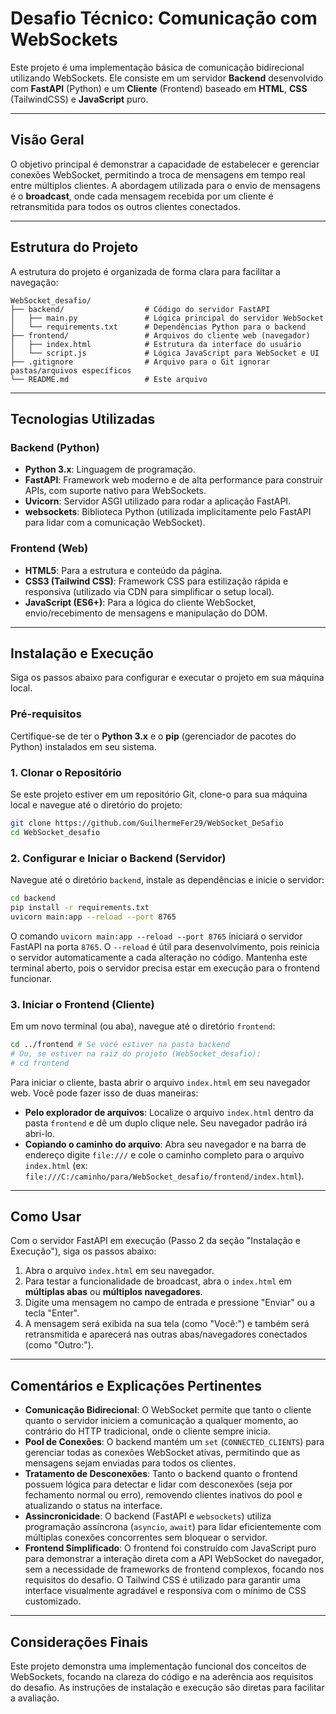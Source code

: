 # Desafio Técnico: Comunicação com WebSockets

Este projeto é uma implementação básica de comunicação bidirecional utilizando WebSockets. Ele consiste em um servidor **Backend** desenvolvido com **FastAPI** (Python) e um **Cliente** (Frontend) baseado em **HTML**, **CSS** (TailwindCSS) e **JavaScript** puro.

-----

## Visão Geral

O objetivo principal é demonstrar a capacidade de estabelecer e gerenciar conexões WebSocket, permitindo a troca de mensagens em tempo real entre múltiplos clientes. A abordagem utilizada para o envio de mensagens é o **broadcast**, onde cada mensagem recebida por um cliente é retransmitida para todos os outros clientes conectados.

-----

## Estrutura do Projeto

A estrutura do projeto é organizada de forma clara para facilitar a navegação:

```
WebSocket_desafio/
├── backend/                  # Código do servidor FastAPI
│   ├── main.py               # Lógica principal do servidor WebSocket
│   └── requirements.txt      # Dependências Python para o backend
├── frontend/                 # Arquivos do cliente web (navegador)
│   ├── index.html            # Estrutura da interface do usuário
│   └── script.js             # Lógica JavaScript para WebSocket e UI
├── .gitignore                # Arquivo para o Git ignorar pastas/arquivos específicos
└── README.md                 # Este arquivo
```

-----

## Tecnologias Utilizadas

### Backend (Python)

  * **Python 3.x**: Linguagem de programação.
  * **FastAPI**: Framework web moderno e de alta performance para construir APIs, com suporte nativo para WebSockets.
  * **Uvicorn**: Servidor ASGI utilizado para rodar a aplicação FastAPI.
  * **websockets**: Biblioteca Python (utilizada implicitamente pelo FastAPI para lidar com a comunicação WebSocket).

### Frontend (Web)

  * **HTML5**: Para a estrutura e conteúdo da página.
  * **CSS3 (Tailwind CSS)**: Framework CSS para estilização rápida e responsiva (utilizado via CDN para simplificar o setup local).
  * **JavaScript (ES6+)**: Para a lógica do cliente WebSocket, envio/recebimento de mensagens e manipulação do DOM.

-----

## Instalação e Execução

Siga os passos abaixo para configurar e executar o projeto em sua máquina local.

### Pré-requisitos

Certifique-se de ter o **Python 3.x** e o **pip** (gerenciador de pacotes do Python) instalados em seu sistema.

### 1\. Clonar o Repositório

Se este projeto estiver em um repositório Git, clone-o para sua máquina local e navegue até o diretório do projeto:

```bash
git clone https://github.com/GuilhermeFer29/WebSocket_DeSafio
cd WebSocket_desafio
```

### 2\. Configurar e Iniciar o Backend (Servidor)

Navegue até o diretório `backend`, instale as dependências e inicie o servidor:

```bash
cd backend
pip install -r requirements.txt
uvicorn main:app --reload --port 8765
```

O comando `uvicorn main:app --reload --port 8765` iniciará o servidor FastAPI na porta `8765`. O `--reload` é útil para desenvolvimento, pois reinicia o servidor automaticamente a cada alteração no código. Mantenha este terminal aberto, pois o servidor precisa estar em execução para o frontend funcionar.

### 3\. Iniciar o Frontend (Cliente)

Em um novo terminal (ou aba), navegue até o diretório `frontend`:

```bash
cd ../frontend # Se você estiver na pasta backend
# Ou, se estiver na raiz do projeto (WebSocket_desafio):
# cd frontend
```

Para iniciar o cliente, basta abrir o arquivo `index.html` em seu navegador web. Você pode fazer isso de duas maneiras:

  * **Pelo explorador de arquivos**: Localize o arquivo `index.html` dentro da pasta `frontend` e dê um duplo clique nele. Seu navegador padrão irá abri-lo.
  * **Copiando o caminho do arquivo**: Abra seu navegador e na barra de endereço digite `file:///` e cole o caminho completo para o arquivo `index.html` (ex: `file:///C:/caminho/para/WebSocket_desafio/frontend/index.html`).

-----

## Como Usar

Com o servidor FastAPI em execução (Passo 2 da seção "Instalação e Execução"), siga os passos abaixo:

1.  Abra o arquivo `index.html` em seu navegador.
2.  Para testar a funcionalidade de broadcast, abra o `index.html` em **múltiplas abas** ou **múltiplos navegadores**.
3.  Digite uma mensagem no campo de entrada e pressione "Enviar" ou a tecla "Enter".
4.  A mensagem será exibida na sua tela (como "Você:") e também será retransmitida e aparecerá nas outras abas/navegadores conectados (como "Outro:").

-----

## Comentários e Explicações Pertinentes

  * **Comunicação Bidirecional**: O WebSocket permite que tanto o cliente quanto o servidor iniciem a comunicação a qualquer momento, ao contrário do HTTP tradicional, onde o cliente sempre inicia.
  * **Pool de Conexões**: O backend mantém um `set` (`CONNECTED_CLIENTS`) para gerenciar todas as conexões WebSocket ativas, permitindo que as mensagens sejam enviadas para todos os clientes.
  * **Tratamento de Desconexões**: Tanto o backend quanto o frontend possuem lógica para detectar e lidar com desconexões (seja por fechamento normal ou erro), removendo clientes inativos do pool e atualizando o status na interface.
  * **Assincronicidade**: O backend (FastAPI e `websockets`) utiliza programação assíncrona (`asyncio`, `await`) para lidar eficientemente com múltiplas conexões concorrentes sem bloquear o servidor.
  * **Frontend Simplificado**: O frontend foi construído com JavaScript puro para demonstrar a interação direta com a API WebSocket do navegador, sem a necessidade de frameworks de frontend complexos, focando nos requisitos do desafio. O Tailwind CSS é utilizado para garantir uma interface visualmente agradável e responsiva com o mínimo de CSS customizado.

-----

## Considerações Finais

Este projeto demonstra uma implementação funcional dos conceitos de WebSockets, focando na clareza do código e na aderência aos requisitos do desafio. As instruções de instalação e execução são diretas para facilitar a avaliação.